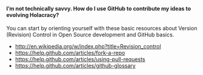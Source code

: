 #### I’m not technically savvy. How do I use GitHub to contribute my ideas to evolving Holacracy?

You can start by orienting yourself with these basic resources about Version (Revision) Control in Open Source development and GitHub basics. 

- http://en.wikipedia.org/w/index.php?title=Revision_control
- https://help.github.com/articles/fork-a-repo
- https://help.github.com/articles/using-pull-requests
- https://help.github.com/articles/github-glossary
